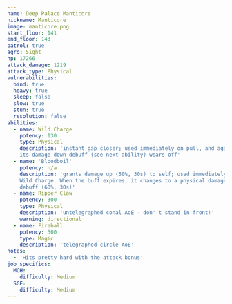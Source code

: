 ```yaml
---
name: Deep Palace Manticore
nickname: Manticore
image: manticore.png
start_floor: 141
end_floor: 143
patrol: true
agro: Sight
hp: 17266
attack_damage: 1219
attack_type: Physical
vulnerabilities:
  bind: true
  heavy: true
  sleep: false
  slow: true
  stun: true
  resolution: false
abilities:
  - name: Wild Charge
    potency: 130
    type: Physical
    description: 'instant gap closer; used immediately on pull, and again when
    its damage down debuff (see next ability) wears off'
  - name: 'Bloodboil'
    potency: n/a
    description: 'grants damage up (50%, 30s) to self; used immediately after
    Wild Charge. When the buff expires, it changes to a physical damage down
    debuff (60%, 30s)'
  - name: Ripper Claw
    potency: 300
    type: Physical
    description: 'untelegraphed conal AoE - don''t stand in front!'
    warning: directional
  - name: Fireball
    potency: 300
    type: Magic
    description: 'telegraphed circle AoE'
notes:
  - 'Hits pretty hard with the attack bonus'
job_specifics:
  MCH:
    difficulty: Medium
  SGE:
    difficulty: Medium
---
```

